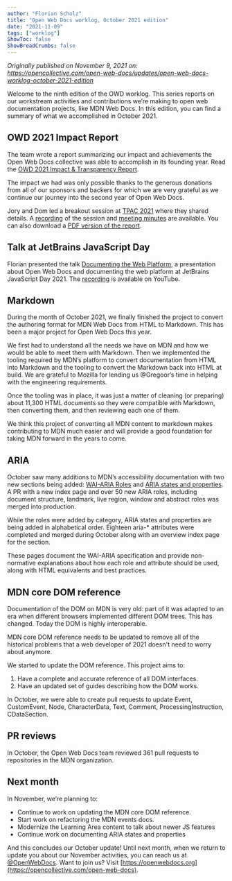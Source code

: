 ```yaml
---
author: "Florian Scholz"
title: "Open Web Docs worklog, October 2021 edition"
date: "2021-11-09"
tags: ["worklog"]
ShowToc: false
ShowBreadCrumbs: false
---
```


_Originally published on November 9, 2021 on:
https://opencollective.com/open-web-docs/updates/open-web-docs-worklog-october-2021-edition_

Welcome to the ninth edition of the OWD worklog. This series reports on our workstream activities and contributions we’re making to open web documentation projects, like MDN Web Docs. In this edition, you can find a summary of what we accomplished in October 2021.

## OWD 2021 Impact Report

The team wrote a report summarizing our impact and achievements the Open Web Docs collective was able to accomplish in its founding year. Read the [OWD 2021 Impact & Transparency Report](https://github.com/openwebdocs/project/tree/main/impact-report-2021).

The impact we had was only possible thanks to the generous donations from all of our sponsors and backers for which we are very grateful as we continue our journey into the second year of Open Web Docs.

Jory and Dom led a breakout session at [TPAC 2021](https://www.w3.org/2021/10/TPAC/) where they shared details. A [recording](https://watch.videodelivery.net/3a7c1c7d3c20df84384e356a4275d4b4) of the session and [meeting minutes](https://www.w3.org/2021/10/21-openwebdocs-minutes.html) are available. You can also download a [PDF version of the report](https://github.com/openwebdocs/project/blob/main/OWD%20Impact%20and%20Transparency%20Report%202021%20-%20Final%20Draft.pdf).

## Talk at JetBrains JavaScript Day

Florian presented the talk [Documenting the Web Platform](https://www.youtube.com/watch?v=f_M0vQcKiW4), a presentation about Open Web Docs and documenting the web platform at JetBrains JavaScript Day 2021. The [recording](https://www.youtube.com/watch?v=f_M0vQcKiW4) is available on YouTube.


## Markdown

During the month of October 2021, we finally finished the project to convert the authoring format for MDN Web Docs from HTML to Markdown. This has been a major project for Open Web Docs this year.

We first had to understand all the needs we have on MDN and how we would be able to meet them with Markdown. Then we implemented the tooling required by MDN’s platform to convert documentation from HTML into Markdown and the tooling to convert the Markdown back into HTML at build. We are grateful to Mozilla for lending us @Gregoor’s time in helping with the engineering requirements.

Once the tooling was in place, it was just a matter of cleaning (or preparing) about 11,300 HTML documents so they were compatible with Markdown, then converting them, and then reviewing each one of them.

We think this project of converting all MDN content to markdown makes contributing to MDN much easier and will provide a good foundation for taking MDN forward in the years to come.   

## ARIA

October saw many additions to MDN’s accessibility documentation with two new sections being added: [WAI-ARIA Roles](https://developer.mozilla.org/en-US/docs/Web/accessibility/aria/roles) and [ARIA states and properties](https://developer.mozilla.org/en-US/docs/Web/accessibility/aria/attributes).  A PR with a new index page and over 50 new ARIA roles, including document structure, landmark, live region, window and abstract roles was merged into production.

While the roles were added by category, ARIA states and properties are being added in alphabetical order. Eighteen aria-* attributes were completed and merged during October along with an overview index page for the section.

These pages document the WAI-ARIA specification and provide non-normative explanations about how each role and attribute should be used, along with HTML equivalents and best practices.

## MDN core DOM reference

Documentation of the DOM on MDN is very old: part of it was adapted to an era when different browsers implemented different DOM trees. This has changed. Today the DOM is highly interoperable.

MDN core DOM reference needs to be updated to remove all of the historical problems that a web developer of 2021 doesn't need to worry about anymore.

We started to update the DOM reference. This project aims to:

1. Have a complete and accurate reference of all DOM interfaces.
2. Have an updated set of guides describing how the DOM works.

In October, we were able to create pull requests to update Event, CustomEvent, Node, CharacterData, Text, Comment, ProcessingInstruction, CDataSection.

## PR reviews

In October, the Open Web Docs team reviewed 361 pull requests to repositories in the MDN organization.

## Next month

In November, we’re planning to:

* Continue to work on updating the MDN core DOM reference.
* Start work on refactoring the MDN events docs.
* Modernize the Learning Area content to talk about newer JS features
* Continue work on documenting ARIA states and properties

And this concludes our October update! Until next month, when we return to update you about our November activities, you can reach us at [@OpenWebDocs](https://twitter.com/OpenWebDocs). Want to join us? Visit [https://openwebdocs.org](https://opencollective.com/open-web-docs).
